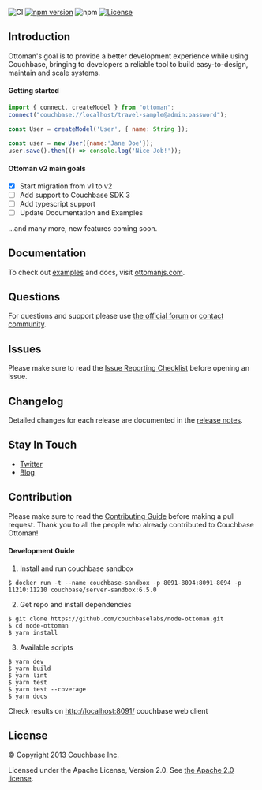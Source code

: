 ![CI](https://github.com/couchbaselabs/node-ottoman/workflows/CI/badge.svg?branch=v2) 
[![npm version](https://badge.fury.io/js/ottoman.svg)](https://badge.fury.io/js/ottoman)
![npm](https://img.shields.io/npm/dw/ottoman)
[![License](https://img.shields.io/badge/License-Apache%202.0-blue.svg)](https://opensource.org/licenses/Apache-2.0)

## Introduction
Ottoman's goal is to provide a better development experience while using Couchbase,
bringing to developers a reliable tool to build easy-to-design, maintain and scale systems.

#### Getting started

```javascript
import { connect, createModel } from "ottoman";
connect("couchbase://localhost/travel-sample@admin:password");

const User = createModel('User', { name: String });

const user = new User({name:'Jane Doe'});
user.save().then(() => console.log('Nice Job!'));
```

#### Ottoman v2 main goals
- [x] Start migration from v1 to v2
- [ ] Add support to Couchbase SDK 3
- [ ] Add typescript support
- [ ] Update Documentation and Examples
 
...and many more, new features coming soon.

## Documentation

To check out [examples](https://github.com/couchbaselabs/node-ottoman/blob/master/docs/first-app.md) and docs, visit [ottomanjs.com](http://ottomanjs.com).

## Questions

For questions and support please use [the official forum](http://forum.ottomanjs.com) or [contact community](http://couchbase.com/communities/nodejs). 

## Issues

Please make sure to read the [Issue Reporting Checklist](https://github.com/couchbaselabs/node-ottoman/blob/dev/.github/CONTRIBUTING.md#issue-reporting-guidelines) before opening an issue.
 
## Changelog

Detailed changes for each release are documented in the [release notes](https://github.com/couchbaselabs/node-ottoman/releases).

## Stay In Touch

- [Twitter](https://twitter.com/ottoman)
- [Blog](https://medium.com/ottoman)

## Contribution

Please make sure to read the [Contributing Guide](https://github.com/couchbaselabs/node-ottoman) before making a pull request. 
Thank you to all the people who already contributed to Couchbase Ottoman!

#### Development Guide

1. Install and run couchbase sandbox
```
$ docker run -t --name couchbase-sandbox -p 8091-8094:8091-8094 -p 11210:11210 couchbase/server-sandbox:6.5.0
```

2. Get repo and install dependencies 
```
$ git clone https://github.com/couchbaselabs/node-ottoman.git
$ cd node-ottoman
$ yarn install
```

3. Available scripts
```
$ yarn dev
$ yarn build
$ yarn lint
$ yarn test
$ yarn test --coverage
$ yarn docs
```
Check results on [http://localhost:8091/](http://localhost:8091/) couchbase web client

## License
© Copyright 2013 Couchbase Inc.

Licensed under the Apache License, Version 2.0.
See [the Apache 2.0 license](http://www.apache.org/licenses/LICENSE-2.0).

